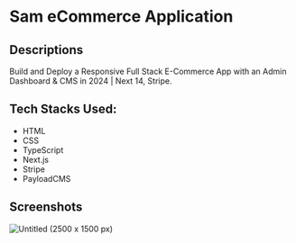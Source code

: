 # Sam eCommerce Application

## Descriptions

Build and Deploy a Responsive Full Stack E-Commerce App with an Admin Dashboard & CMS in 2024 | Next 14, Stripe.

## Tech Stacks Used:
- HTML
- CSS
- TypeScript
- Next.js
- Stripe
- PayloadCMS

## Screenshots
![Untitled (2500 x 1500 px)](https://github.com/Sam-mx/sam-ecommerce/assets/146705452/ccd9be6e-06dd-45df-8d29-967b9668d9b3)
